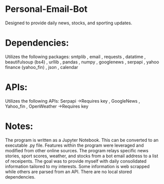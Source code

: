 # Personal-Email-Bot
Designed to provide daily news, stocks, and sporting updates.


# Dependencies:
Utilizes the following packages:
smtplib
, email
, requests
, datatime
, beautifulsoup (bs4)
, urllib
, pandas
, numpy
, googlenews
, serpapi
, yahoo finance (yahoo_fin)
, json
, calendar

# APIs:
Utilizes the following APIs:
Serpapi ->Requires key
, GoogleNews
, Yahoo_fin
, OpenWeather ->Requires key

# Notes:

The program is written as a Jupyter Notebook. This can be converted to an executable .py file. Features within the program were leveraged and modified from other online sources. The program relays specific news stories, sport scores, weather, and stocks from a bot email address to a list of receipents. The goal was to provide myself with daily consolidated information tailored to my interests. Some information is web scrapped while others are parsed from an API. There are no local stored dependencies.
